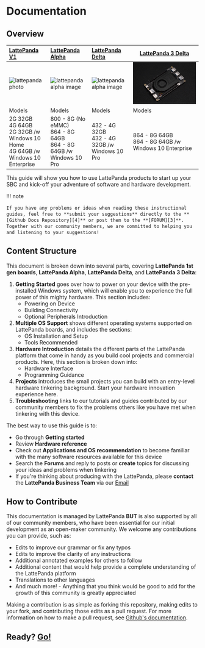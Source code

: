 # Documentation

## Overview

| [LattePanda V1][1]                               | [LattePanda Alpha][2]                         | [LattePanda Delta][6] | [LattePanda 3 Delta][7] |
| :--------------------------------------- | :--------------------------------------- | :--------------------------------------- | ---------------------------------------- |
| ![lattepanda photo](/assets/images/lattepanda_photo_900x600.jpg) | ![lattepanda alpha image](/assets/images/lattepanda_alpha_photo_900x600.jpg) | ![lattepanda alpha image](/assets/images/lattepanda_alpha_photo_900x600.jpg) | ![lattepanda 3 delta image](/assets/images/lattepanda_3_delta_photo_900x600.jpg) |
| Models                                   | Models                                   | Models                                   | Models |
| 2G 32GB<br />4G 64GB<br />2G 32GB /w Windows 10 Home<br />4G 64GB /w Windows 10 Enterprise<br /> | 800 - 8G (No eMMC)<br />864 - 8G 64GB<br />864 - 8G 64GB /w Windows 10 Pro<br /> | 432 - 4G 32GB<br />432 - 4G 32GB /w Windows 10 Pro<br /> | 864 - 8G 64GB<br />864 - 8G 64GB /w Windows 10 Enterprise<br /> |

[1]: /content/1st_edition/power_on.md
[2]: /content/alpha_edition/get_started.md
[6]: /content/delta_edition/get_started.md
[7]: /content/3rd_delta_edition/get_started.md

This guide will show you how to use LattePanda products to start up your SBC and kick-off your adventure of software and hardware development.


!!! note

    If you have any problems or ideas when reading these instructional guides, feel free to **submit your suggestions** directly to the **[Github Docs Repository][4]** or post them to the **[FORUM][3]**. Together with our community members, we are committed to helping you and listening to your suggestions!

[3]: https://www.lattepanda.com/forum
[4]: https://github.com/LattePandaTeam/Docs

## Content Structure
This document is broken down into several parts, covering **LattePanda 1st gen boards**, **LattePanda Alpha**, **LattePanda Delta**, and **LattePanda 3 Delta**:


1. **Getting Started** goes over how to power on your device with the pre-installed Windows system, which will enable you to experience the full power of this mighty hardware. This section includes:
    * Powering on Device
    * Building Connectivity
    * Optional Peripherals Introduction
2. **Multiple OS Support** shows different operating systems supported on LattePanda boards, and includes the sections:
    * OS Installation and Setup
    * Tools Recommended
3. **Hardware Introduction** details the different parts of the LattePanda platform that come in handy as you build cool projects and commercial products. Here, this section is broken down into: 
    * Hardware Interface
    * Programming Guidance
4. **Projects** introduces the small projects you can build with an entry-level hardware tinkering background. Start your hardware innovation experience here.
5. **Troubleshooting** links to our tutorials and guides contributed by our community members to fix the problems others like you have met when tinkering with this device.


The best way to use this guide is to:

* Go through **Getting started**
* Review **Hardware reference**
* Check out **Applications and OS recommendation** to become familiar with the many software resources available for this device
* Search the **Forums** and reply to posts or **create** topics for discussing your ideas and problems when tinkering
* If you're thinking about producing with the LattePanda, please **contact** the **LattePanda Business Team** via our [Email](mailto:lattepanda@outlook.com)

## How to Contribute

This documentation is managed by LattePanda **BUT** is also supported by all of our community members, who have been essential for our initial development as an open-maker community. We welcome any contributions you can provide, such as:

- Edits to improve our grammar or fix any typos
- Edits to improve the clarity of any instructions
- Additional annotated examples for others to follow
- Additional content that would help provide a complete understanding of the LattePanda platform
- Translations to other languages
- And much more! - Anything that you think would be good to add for the growth of this community is greatly appreciated

Making a contribution is as simple as forking this repository, making edits to your fork, and contributing those edits as a pull request. For more information on how to make a pull request, see [Github's documentation](https://help.github.com/articles/using-pull-requests/).


## Ready?  [Go!][5]
[5]: /content/1st_edition/power_on.md
